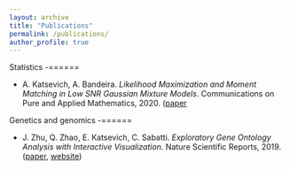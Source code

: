 ```yaml
---
layout: archive
title: "Publications"
permalink: /publications/
author_profile: true
---
```


Statistics
-======


- A. Katsevich, A. Bandeira. *Likelihood Maximization and Moment Matching in Low SNR Gaussian Mixture Models*. Communications on Pure and Applied Mathematics, 2020. ([paper](https://arxiv.org/abs/2006.15202)

Genetics and genomics
-======


- J. Zhu, Q. Zhao, E. Katsevich, C. Sabatti. *Exploratory Gene Ontology Analysis with Interactive Visualization*. Nature Scientific Reports, 2019. ([paper](https://www.nature.com/articles/s41598-019-42178-x), [website](http://aegis.stanford.edu/))
